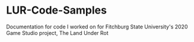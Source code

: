 # LUR-Code-Samples
Documentation for code I worked on for Fitchburg State University's 2020 Game Studio project, The Land Under Rot
